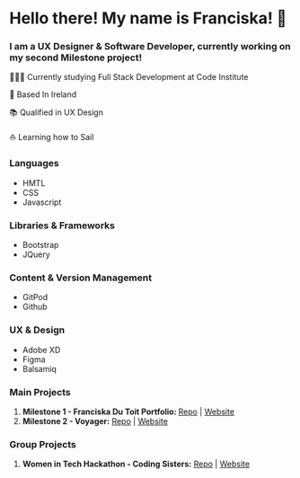 # Hello there! My name is Franciska! 👋
### I am a UX Designer & Software Developer, currently working on my second Milestone project!

👩🏼‍💻 Currently studying Full Stack Development at Code Institute

📍 Based In Ireland

📚 Qualified in UX Design

⛵️ Learning how to Sail 

### Languages
- HMTL
- CSS
- Javascript

### Libraries & Frameworks
- Bootstrap
- JQuery

### Content & Version Management
- GitPod
- Github

### UX & Design
- Adobe XD
- Figma
- Balsamiq

### Main Projects
1. <strong>Milestone 1 - Franciska Du Toit Portfolio: </strong><a href="https://github.com/Franciskadtt/franciskadutoit" alt="Franciska Du Toit Portfolio Repo" target="_blank" rel="noopener noreferrer">Repo</a> | <a href="https://franciskadtt.github.io/franciskadutoit/" alt="Franciska Du Toit Portfolio website" target="_blank">Website</a>
2. <strong>Milestone 2 - Voyager:</strong> </strong><a href="https://github.com/Franciskadtt/voyager" alt="Voyager Project Repo" target="_blank" rel="noopener noreferrer">Repo</a> | <a href="https://franciskadtt.github.io/voyager/" alt="Voyager project website" target="_blank" rel="noopener noreferrer">Website</a>

### Group Projects
1. <strong>Women in Tech Hackathon - Coding Sisters:</strong> </strong><a href="https://github.com/Franciskadtt/women-in-tech-hackathon" alt="Coding Sisters Repo" target="_blank" rel="noopener noreferrer">Repo</a> | <a href="https://franciskadtt.github.io/women-in-tech-hackathon/" alt="Coding Sisters project website" target="_blank" rel="noopener noreferrer">Website</a>
